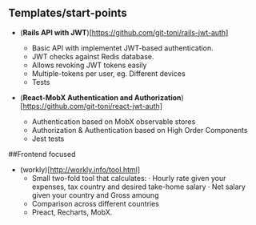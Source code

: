 ## Templates/start-points

- (**Rails API with JWT**)[https://github.com/git-toni/rails-jwt-auth]
  - Basic API with implementet JWT-based authentication.
  - JWT checks against Redis database.
  - Allows revoking JWT tokens easily
  - Multiple-tokens per user, eg. Different devices
  - Tests

- (**React-MobX Authentication and Authorization**)[https://github.com/git-toni/react-jwt-auth]
  - Authentication based on MobX observable stores
  - Authorization & Authentication based on High Order Components
  - Jest tests


##Frontend focused

- (workly)[http://workly.info/tool.html]
  - Small two-fold tool that calculates:
    · Hourly rate given your expenses, tax country and desired take-home salary
    · Net salary given your country and Gross amoung
  - Comparison across different countries
  - Preact, Recharts, MobX.


